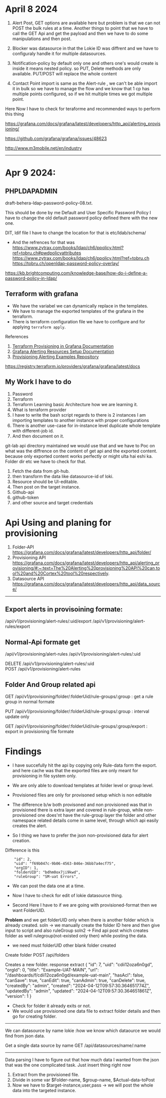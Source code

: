 # April 8 2024

1. Alert Post, GET options are available here but problem is that we can not POST the bulk rules at a time. Another things to point that we have to call the GET Api and get the payload and then we have to do some manipulations and then post.

2. Blocker was datasource in that the Lokie ID was diffrent and we have to configuraly handle it for multiple datasources.

3. Notification-policy by default only one and others one's would create is inside it means nested policy.
so PUT, Delete methods are only available. PUT/POST will replace the whole content

4. Contact Point import is same as the Alert-rule , we can't be able import it in bulk so we have to manage the flow and we know that 1 cp has multiple points configured, so if we hit multiple times we got multiple point.

Here Now I have to check for teraforme and recommended ways to perform this thing  

https://grafana.com/docs/grafana/latest/developers/http_api/alerting_provisioning/

https://github.com/grafana/grafana/issues/48623

http://www.m3mobile.net/en/industry

------------------------------------------------------------------------------------
# Apr 9 2024:

## PHPLDAPADMIN

draft-behera-ldap-password-policy-08.txt.

This should be done by me 
Default and User Specific Password Policy I have to change the old default password policy defined there with the new one.

DIT, ldif file I have to change the location for that is etc/ldab/schema/

- And the refrences for that was
https://www.zytrax.com/books/ldap/ch6/ppolicy.html?ref=tobru.ch#pwdpolicyattributes
https://www.zytrax.com/books/ldap/ch6/ppolicy.html?ref=tobru.ch
https://tobru.ch/openldap-password-policy-overlay/

https://kb.brightcomputing.com/knowledge-base/how-do-i-define-a-password-policy-in-ldap/


## Terraform with grafana
- We have the variabel we can dynamically replace in the templates.
- We have to manage the exported templates of the grafana in the terraform.
- There is terraform configuration file we have to configure and for applying `terraform apply`.

References
1. [Terraform Provisioning in Grafana Documentation](https://grafana.com/docs/grafana/latest/alerting/set-up/provision-alerting-resources/terraform-provisioning/)
2. [Grafana Alerting Resources Setup Documentation](https://grafana.com/docs/grafana/latest/alerting/set-up/provision-alerting-resources/)
3. [Provisioning Alerting Examples Repository](https://github.com/grafana/provisioning-alerting-examples/blob/main/config-files/README.md)

https://registry.terraform.io/providers/grafana/grafana/latest/docs

## My Work I have to do
1. Password
2. Terraform
3. Terraform Learning basic Architecture how we are learning it.
4. What is terraform provider
5. I have to write the bash script regards to there is 2 instances I am importing templates to another instance with proper configurations
6. There is another use-case for in-instance level duplicate whole template with different-job id.
7. And then document on it.

git-lab api
directory maintained we would use that
and we have to Poc on what was the diffrence on the content of get api and the exported content. because only exported content works perfectly or might ulta hai eshi ka.
Folder dir etc we have to check for that.

1. Fetch the data from git-hub.
2. then transform the data like datasource-id of loki.
3. Resource should be UI-editable.
4. Then post on the target instance.
5. Github-api 
6. github-token
7. and other source and target credentials

# Api Using and planing for provisioning

1. Folder-API
https://grafana.com/docs/grafana/latest/developers/http_api/folder/
2. Provisioning API
https://grafana.com/docs/grafana/latest/developers/http_api/alerting_provisioning/#:~:text=The%20Alerting%20provisioning%20API%20can,tool%20and%20Cortex%20tool%20respectively.
3. Datasource API
https://grafana.com/docs/grafana/latest/developers/http_api/data_source/

--------------------------------------------------------------------------------------------------------------------------------

## Export alerts in provisoining formate:

/api/v1/provisioning/alert-rules/:uid/export
/api/v1/provisioning/alert-rules/export

## Normal-Api formate get

/api/v1/provisioning/alert-rules
/api/v1/provisioning/alert-rules/:uid	

DELETE  /api/v1/provisioning/alert-rules/:uid	
POST	/api/v1/provisioning/alert-rules	

## Folder And Group related api

GET	/api/v1/provisioning/folder/:folderUid/rule-groups/:group : get a rule group in normal formate

PUT	/api/v1/provisioning/folder/:folderUid/rule-groups/:group : interval update only

GET	/api/v1/provisioning/folder/:folderUid/rule-groups/:group/export : export in provisioning file formate
	
	
# Findings
- I have succefully hit the api by copying only Rule-data form the export. and here cache was that the exported files are only meant for provisioning in file system only.
- We are only able to download templates at folder level or group level.
- Provisioned files are only for provisoned setup which is non editable
- The difference b/w both provisoned and non provisioned was that in provisioned there is extra layer and covered in rule-group, while non-provisioned one does'nt have the rule-group layer the folder and other namespace related details come in same level, through which api easily creates the alert.

- So I thing we have to prefer the json non-provisioned data for alert creation.

Difference is this

        "id": 2,
        "uid": "f69b047c-9b06-4563-846e-36bb7a4ecf75",
        "orgID": 1,
        "folderUID": "bdhm0ox7ji9kwd",
        "ruleGroup": "SM-uat Errors",
        
        
- We can post the data one at a time.

- Now I have to check for edit of lokie datasource thing.
- Second Here I have to if we are going with provisioned-format then we want FolderUID.

**Problem** and we get folderUID only when there is another folder which is already created.
soln -> we manually create the folder ID here and then give input to script and also ruleGroup
soln2 -> Find api post which creates folder as well rulegroup(not-existed only then) while posting the data.


- we need must folderUID other blank folder created 

Create folder
POST /api/folders

Creates a new folder.
response extract 
{
    "id": 7,
    "uid": "cdii12oza6n0gd",
    "orgId": 0,
    "title": "Example-UAT-MAIN",
    "url": "/dashboards/f/cdii12oza6n0gd/example-uat-main",
    "hasAcl": false,
    "canSave": true,
    "canEdit": true,
    "canAdmin": true,
    "canDelete": true,
    "createdBy": "admin",
    "created": "2024-04-12T09:57:30.364651774Z",
    "updatedBy": "admin",
    "updated": "2024-04-12T09:57:30.364651861Z",
    "version": 1
}


- Check for folder it already exits or not.
- We would use provisioned one data file to extract folder details and then go for creating folder.

------------------------------------------------------------------------------------
We can datasource by name lokie :how we know which dataource we would find from json data.

Get a single data source by name
GET /api/datasources/name/:name


----------------------------------------------------------------------------------------------------------------------------------------------------

Data parsing I have to figure out that how much data I wanted from the json 
that was the one complicated task.
Just insert thing right now
1. Extract from the provisioned file.
2. Divide in some var $Folder-name, $group-name, $Actual-data-toPost
3. Now we have to $target-instance,user,pass -> we will post the whole data into the targeted instance.

